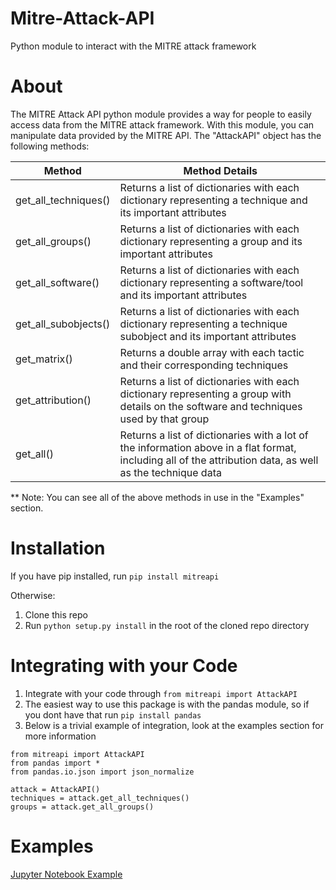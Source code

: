 # Mitre-Attack-API
Python module to interact with the MITRE attack framework

# About
The MITRE Attack API python module provides a way for people to easily access data from the MITRE attack framework. With this module, you can manipulate data provided by the MITRE API. The "AttackAPI" object has the following methods:

| Method        | Method Details           | 
| ------------- |-------------| 
| get_all_techniques()      | Returns a list of dictionaries with each dictionary representing a technique and its important attributes | 
| get_all_groups()      | Returns a list of dictionaries with each dictionary representing a group and its important attributes      | 
| get_all_software() | Returns a list of dictionaries with each dictionary representing a software/tool and its important attributes      | 
| get_all_subobjects()      | Returns a list of dictionaries with each dictionary representing a technique subobject and its important attributes      | 
| get_matrix() | Returns a double array with each tactic and their corresponding techniques      | 
| get_attribution() | Returns a list of dictionaries with each dictionary representing a group with details on the software and techniques used by that group     | 
| get_all() | Returns a list of dictionaries with a lot of the information above in a flat format, including all of the attribution data, as well as the technique data       | 

** Note: You can see all of the above methods in use in the "Examples" section.

# Installation
If you have pip installed, run `pip install mitreapi`

Otherwise:
1. Clone this repo
2. Run `python setup.py install` in the root of the cloned repo directory

# Integrating with your Code
1. Integrate with your code through  `from mitreapi import AttackAPI`
2. The easiest way to use this package is with the pandas module, so if you dont have that run `pip install pandas`
3. Below is a trivial example of integration, look at the examples section for more information
```
from mitreapi import AttackAPI
from pandas import *
from pandas.io.json import json_normalize

attack = AttackAPI()
techniques = attack.get_all_techniques()
groups = attack.get_all_groups()
```
# Examples
[Jupyter Notebook Example](Examples.ipynb)
